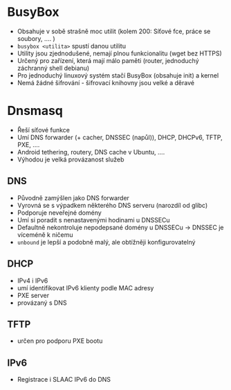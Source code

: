 BusyBox
=======
- Obsahuje v sobě strašně moc utilit (kolem 200: Síťové fce, práce se soubory, .... )
- `busybox <utilita>` spustí danou utilitu
- Utility jsou zjednodušené, nemají plnou funkcionalitu (wget bez HTTPS)
- Určený pro zařízení, která mají málo paměti (router, jednoduchý záchranný shell debianu)
- Pro jednoduchý linuxový systém stačí BusyBox (obsahuje init) a kernel
- Nemá žádné šifrování - šifrovací knihovny jsou velké a děravé

Dnsmasq
=======
- Řeší síťové funkce
- Umí DNS forwarder (+ cacher, DNSSEC (napůl)), DHCP, DHCPv6, TFTP, PXE, ....
- Android tethering, routery, DNS cache v Ubuntu, ....
- Výhodou je velká provázanost služeb

DNS
---
- Původně zamýšlen jako DNS forwarder
- Vyrovná se s výpadkem některého DNS serveru (narozdíl od glibc)
- Podporuje neveřejné domény
- Umí si poradit s nenastavenými hodinami u DNSSECu
- Defaultně nekontroluje nepodepsané domény u DNSSECu -> DNSSEC je víceméně k ničemu
- `unbound` je lepší a podobně malý, ale obtížněji konfigurovatelný

DHCP
----
- IPv4 i IPv6
- umí identifikovat IPv6 klienty podle MAC adresy
- PXE server
- provázaný s DNS

TFTP
----
- určen pro podporu PXE bootu

IPv6
----
- Registrace i SLAAC IPv6 do DNS
